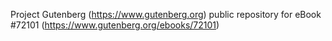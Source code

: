 Project Gutenberg (https://www.gutenberg.org) public repository
for eBook #72101 (https://www.gutenberg.org/ebooks/72101)

